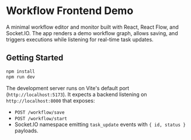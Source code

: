 # Workflow Frontend Demo

A minimal workflow editor and monitor built with React, React Flow, and Socket.IO. The app renders a demo workflow graph, allows saving, and triggers executions while listening for real-time task updates.

## Getting Started

```bash
npm install
npm run dev
```

The development server runs on Vite's default port (`http://localhost:5173`). It expects a backend listening on `http://localhost:8000` that exposes:

- `POST /workflow/save`
- `POST /workflow/start`
- Socket.IO namespace emitting `task_update` events with `{ id, status }` payloads.

